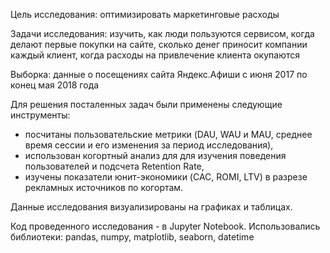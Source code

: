 Цель исследования: оптимизировать маркетинговые расходы 

Задачи исследования: изучить, как люди пользуются сервисом, когда делают первые покупки на сайте, сколько денег приносит компании каждый клиент, когда расходы на привлечение клиента окупаются

Выборка: данные о посещениях сайта Яндекс.Афиши с июня 2017 по конец мая 2018 года

Для решения посталенных задач были применены следующие инструменты: 
- посчитаны пользовательские метрики (DAU, WAU и MAU, среднее время сессии и его изменения за период исследования), 
- использован когортный анализ для для изучения поведения пользователей и подсчета Retention Rate, 
- изучены показатели юнит-экономики (CAC, ROMI, LTV) в разрезе рекламных источников по когортам.

Данные исследования визуализированы на графиках и таблицах.

Код проведенного исследования - в Jupyter Notebook. 
Использовались библиотеки: pandas, numpy, matplotlib, seaborn, datetime
